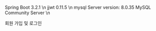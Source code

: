 Spring Boot 3.2.1 \n
jjwt 0.11.5 \n
mysql Server version: 8.0.35 MySQL Community Server \n

회원 가입 및 로그인

